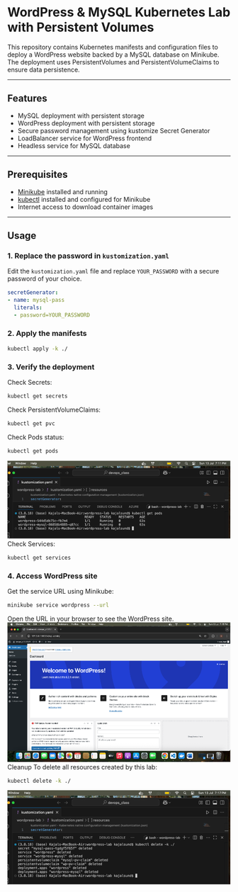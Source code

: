# WordPress & MySQL Kubernetes Lab with Persistent Volumes

This repository contains Kubernetes manifests and configuration files to deploy a WordPress website backed by a MySQL database on Minikube. The deployment uses PersistentVolumes and PersistentVolumeClaims to ensure data persistence.

---

## Features

- MySQL deployment with persistent storage
- WordPress deployment with persistent storage
- Secure password management using kustomize Secret Generator
- LoadBalancer service for WordPress frontend
- Headless service for MySQL database

---

## Prerequisites

- [Minikube](https://minikube.sigs.k8s.io/docs/start/) installed and running
- [kubectl](https://kubernetes.io/docs/tasks/tools/) installed and configured for Minikube
- Internet access to download container images

---

## Usage

### 1. Replace the password in `kustomization.yaml`

Edit the `kustomization.yaml` file and replace `YOUR_PASSWORD` with a secure password of your choice.

```yaml
secretGenerator:
- name: mysql-pass
  literals:
  - password=YOUR_PASSWORD
```
### 2. Apply the manifests

```bash
kubectl apply -k ./
```
### 3. Verify the deployment
Check Secrets:

```bash
kubectl get secrets
```
Check PersistentVolumeClaims:

```bash
kubectl get pvc
```
Check Pods status:

```bash
kubectl get pods
```
![Pods running](images/image-2.png)
Check Services:

```bash
kubectl get services
```
### 4. Access WordPress site
Get the service URL using Minikube:

```bash
minikube service wordpress --url
```
Open the URL in your browser to see the WordPress site.
![Wordpress running](images/image.png)
Cleanup
To delete all resources created by this lab:

```bash
kubectl delete -k ./
```
![Delete Resources](images/image-1.png)